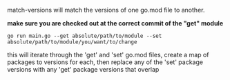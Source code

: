 match-versions will match the versions of one go.mod file to another.

**make sure you are checked out at the correct commit of the "get" module**

`go run main.go --get absolute/path/to/module --set absolute/path/to/module/you/want/to/change`

this will iterate through the 'get' and 'set' go.mod files, create a map of packages to versions for each, then replace any of the 'set' package versions with any 'get' package versions that overlap
